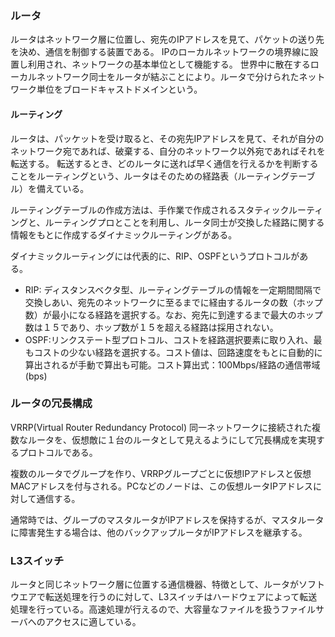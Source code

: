 ### ルータ
ルータはネットワーク層に位置し、宛先のIPアドレスを見て、パケットの送り先を決め、通信を制御する装置である。
IPのローカルネットワークの境界線に設置し利用され、ネットワークの基本単位として機能する。
世界中に散在するローカルネットワーク同士をルータが結ぶことにより。ルータで分けられたネットワーク単位をブロードキャストドメインという。

#### ルーティング
ルータは、パッケットを受け取ると、その宛先IPアドレスを見て、それが自分のネットワーク宛であれば、破棄する、自分のネットワーク以外宛であればそれを転送する。
転送するとき、どのルータに送れば早く通信を行えるかを判断することをルーティングという、ルータはそのための経路表（ルーティングテーブル）を備えている。

ルーティングテーブルの作成方法は、手作業で作成されるスタティックルーティングと、ルーティングプロとことを利用し、ルータ同士が交換した経路に関する情報をもとに作成するダイナミックルーティングがある。

ダイナミックルーティングには代表的に、RIP、OSPFというプロトコルがある。
- RIP: ディスタンスベクタ型、ルーティングテーブルの情報を一定期間間隔で交換しあい、宛先のネットワークに至るまでに経由するルータの数（ホップ数）が最小になる経路を選択する。なお、宛先に到達するまで最大のホップ数は１５であり、ホップ数が１５を超える経路は採用されない。
- OSPF:リンクステート型プロトコル、コストを経路選択要素に取り入れ、最もコストの少ない経路を選択する。コスト値は、回路速度をもとに自動的に算出されるが手動で算出も可能。コスト算出式：100Mbps/経路の通信帯域(bps)

### ルータの冗長構成
VRRP(Virtual Router Redundancy Protocol)
同一ネットワークに接続された複数なルータを、仮想敵に１台のルータとして見えるようにして冗長構成を実現するプロトコルである。

複数のルータでグループを作り、VRRPグループごとに仮想IPアドレスと仮想MACアドレスを付与される。PCなどのノードは、この仮想ルータIPアドレスに対して通信する。

通常時では、グループのマスタルータがIPアドレスを保持するが、マスタルータに障害発生する場合は、他のバックアップルータがIPアドレスを継承する。

### L3スイッチ
ルータと同じネットワーク層に位置する通信機器、特徴として、ルータがソフトウエアで転送処理を行うのに対して、L3スイッチはハードウェアによって転送処理を行っている。高速処理が行えるので、大容量なファイルを扱うファイルサーバへのアクセスに適している。